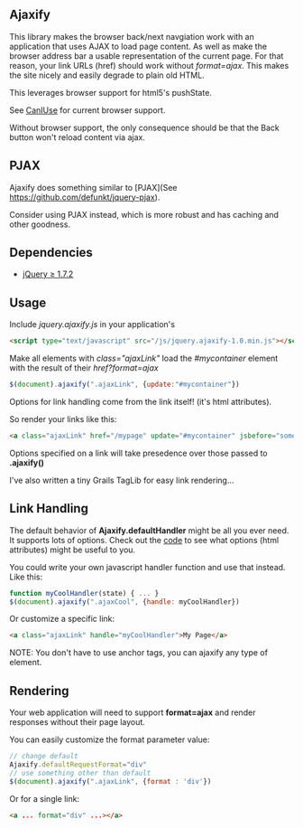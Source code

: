 ## Ajaxify

This library makes the browser back/next navgiation work with an application that uses AJAX to load page content.
As well as make the browser address bar a usable representation of the current page.
For that reason,  your link URLs (href) should work without *format=ajax*. 
This makes the site nicely and easily degrade to plain old HTML.

This leverages browser support for html5's pushState.

See [CanIUse](http://caniuse.com/#feat=history) for current browser support.

Without browser support, the only consequence should be that the Back button won't reload content via ajax.

## PJAX

Ajaxify does something similar to [PJAX](See https://github.com/defunkt/jquery-pjax).

Consider using PJAX instead, which is more robust and has caching and other goodness.


## Dependencies
* [jQuery &#8805; 1.7.2](http://jquery.com/)

## Usage
Include *jquery.ajaxify.js* in your application's *<head>*
```html
<script type="text/javascript" src="/js/jquery.ajaxify-1.0.min.js"></script>
```

Make all elements with *class="ajaxLink"* load the *#mycontainer* element with the result of their *href?format=ajax*
```js
$(document).ajaxify(".ajaxLink", {update:"#mycontainer"})
```

Options for link handling come from the link itself!  (it's html attributes).

So render your links like this:
```html
<a class="ajaxLink" href="/mypage" update="#mycontainer" jsbefore="someFunction();" format="ajax">My Page</a>
```

Options specified on a link will take presedence over those passed to **.ajaxify()**

I've also written a tiny Grails TagLib for easy link rendering...

## Link Handling
The default behavior of **Ajaxify.defaultHandler** might be all you ever need.  
It supports lots of options.  Check out the [code](ajaxify/tree/master/jquery.ajaxify.js) to see what options (html attributes) might be useful to you.

You could write your own javascript handler function and use that instead. Like this:
```js
function myCoolHandler(state) { ... }
$(document).ajaxify(".ajaxCool", {handle: myCoolHandler})
```

Or customize a specific link:
```html
<a class="ajaxLink" handle="myCoolHandler">My Page</a>
```

NOTE: You don't have to use anchor tags, you can ajaxify any type of element.

## Rendering
Your web application will need to support **format=ajax** and render responses without their page layout.  

You can easily customize the format parameter value:

```js
// change default
Ajaxify.defaultRequestFormat="div"
// use something other than default
$(document).ajaxify(".ajaxLink", {format : 'div'})
```
Or for a single link:
```html
<a ... format="div" ...></a>
```


